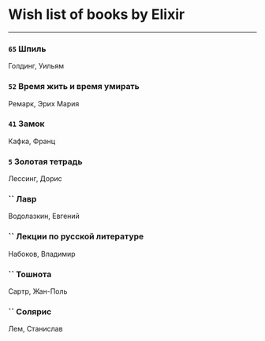 # Wish list of books by Elixir
---

### `65` Шпиль
Голдинг, Уильям

### `52` Время жить и время умирать
Ремарк, Эрих Мария

### `41` Замок
Кафка, Франц

### `5` Золотая тетрадь
Лессинг, Дорис

### `` Лавр
Водолазкин, Евгений

### `` Лекции по русской литературе
Набоков, Владимир

### `` Тошнота
Сартр, Жан-Поль

### `` Солярис
Лем, Станислав

